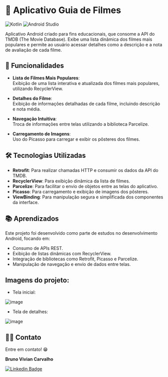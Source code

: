 # 🎥 Aplicativo Guia de Filmes
![Kotlin](https://img.shields.io/badge/kotlin-%237F52FF.svg?style=for-the-badge&logo=kotlin&logoColor=white) ![Android Studio](https://img.shields.io/badge/android%20studio-346ac1?style=for-the-badge&logo=android%20studio&logoColor=white)

Aplicativo Android criado para fins educacionais, que consome a API do TMDB (The Movie Database). Exibe uma lista dinâmica dos filmes mais populares e permite ao usuário acessar detalhes como a descrição e a nota de avaliação de cada filme.

## 📱 Funcionalidades  
- **Lista de Filmes Mais Populares**:  
  Exibição de uma lista interativa e atualizada dos filmes mais populares, utilizando RecyclerView.  

- **Detalhes do Filme**:  
  Exibição de informações detalhadas de cada filme, incluindo descrição e nota média.  

- **Navegação Intuitiva**:  
  Troca de informações entre telas utilizando a biblioteca Parcelize.  

- **Carregamento de Imagens**:  
  Uso do Picasso para carregar e exibir os pôsteres dos filmes.  

## 🛠 Tecnologias Utilizadas  
- **Retrofit**: Para realizar chamadas HTTP e consumir os dados da API do TMDB.  
- **RecyclerView**: Para exibição dinâmica da lista de filmes.  
- **Parcelize**: Para facilitar o envio de objetos entre as telas do aplicativo.  
- **Picasso**: Para carregamento e exibição de imagens dos pôsteres.  
- **ViewBinding**: Para manipulação segura e simplificada dos componentes da interface.

## 📚 Aprendizados
Este projeto foi desenvolvido como parte de estudos no desenvolvimento Android, focando em:

- Consumo de APIs REST.
- Exibição de listas dinâmicas com RecyclerView.
- Integração de bibliotecas como Retrofit, Picasso e Parcelize.
- Manipulação de navegação e envio de dados entre telas.

## Imagens do projeto:

- Tela inicial:

![image](https://github.com/user-attachments/assets/d3ca8b31-46ed-4b43-a88f-b9046e7112b4)

- Tela de detalhes:

![image](https://github.com/user-attachments/assets/87ed6977-02ee-44cb-a478-a1e669279ddc)

## 🧑‍💻 Contato
Entre em contato! 😁

**Bruno Vivian Carvalho**

[![Linkedin Badge](https://img.shields.io/badge/-LinkedIn-blue?style=flat-square&logo=Linkedin&logoColor=white&link=https://www.linkedin.com/in/bvcarvalho/)](https://www.linkedin.com/in/bvcarvalho/)
